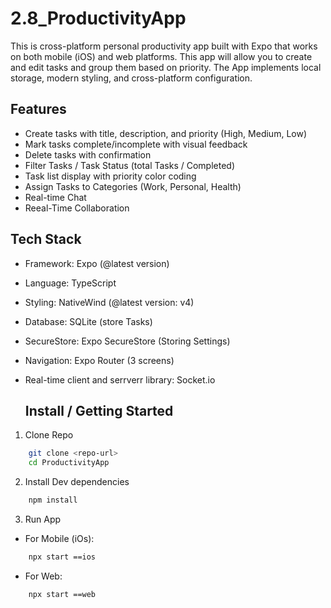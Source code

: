 # 2.8_ProductivityApp

This is cross-platform personal productivity app built with Expo that works on both mobile (iOS) and web platforms. This app will allow you to create and edit tasks and group them based on priority. The App implements local storage, modern styling, and cross-platform configuration.

## Features

- Create tasks with title, description, and priority (High, Medium, Low)
- Mark tasks complete/incomplete with visual feedback
- Delete tasks with confirmation
- Filter Tasks / Task Status (total Tasks / Completed)
- Task list display with priority color coding
- Assign Tasks to Categories (Work, Personal, Health)
- Real-time Chat
- Reeal-Time Collaboration

## Tech Stack

- Framework: Expo (@latest version)
- Language: TypeScript
- Styling: NativeWind (@latest version: v4)
- Database: SQLite (store Tasks)
- SecureStore: Expo SecureStore (Storing Settings)
- Navigation: Expo Router (3 screens)
- Real-time client and serrverr library: Socket.io


  ## Install / Getting Started

1. Clone Repo

```bash
    git clone <repo-url>
    cd ProductivityApp
```

2. Install Dev dependencies

```bash
    npm install
```

3. Run App

- For Mobile (iOs):

```bash
    npx start ==ios
```

- For Web:

```bash
    npx start ==web
```
